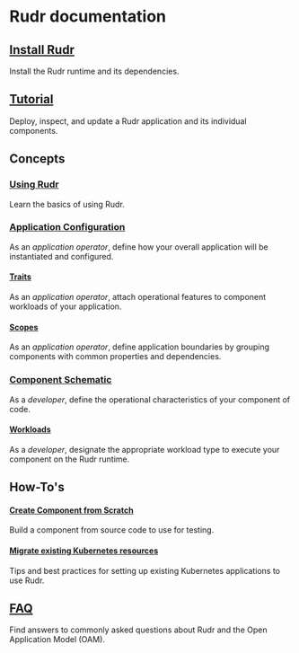 # Rudr documentation

## [Install Rudr](./setup/install.md)
Install the Rudr runtime and its dependencies.

## [Tutorial](./tutorials/deploy_and_update.md)
Deploy, inspect, and update a Rudr application and its individual components.

## Concepts

### [Using Rudr](./concepts/using_rudr.md)
Learn the basics of using Rudr.

### [Application Configuration](./concepts/application-configuration.md)
As an *application operator*, define how your overall application will be instantiated and configured.

#### [Traits](./concepts/traits.md)
As an *application operator*, attach operational features to component workloads of your application.

#### [Scopes](./concepts/scopes.md)
As an *application operator*, define application boundaries by grouping components with common properties and dependencies.

### [Component Schematic](./concepts/component-schematic.md)
As a *developer*, define the operational characteristics of your component of code.

#### [Workloads](./concepts/workloads.md)
As a *developer*, designate the appropriate workload type to execute your component on the Rudr runtime.

## How-To's

#### [Create Component from Scratch](how-to/create_component_from_scratch.md)
Build a component from source code to use for testing.

#### [Migrate existing Kubernetes resources](./how-to/migrating.md)
Tips and best practices for setting up existing Kubernetes applications to use Rudr.

## [FAQ](./faq.md)
Find answers to commonly asked questions about Rudr and the Open Application Model (OAM).